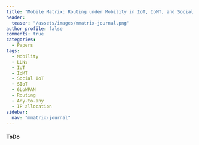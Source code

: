 ```yaml
---
title: "Mobile Matrix: Routing under Mobility in IoT, IoMT, and Social IoT"
header:
  teaser: "/assets/images/mmatrix-journal.png"
author_profile: false
comments: true
categories:
  - Papers
tags:
  - Mobility
  - LLNs
  - IoT
  - IoMT
  - Social IoT
  - SIoT
  - 6LoWPAN
  - Routing
  - Any-to-any
  - IP allocation
sidebar:
  nav: "mmatrix-journal"
---
```


#### ToDo

<!---
The explosive growth of “things” connected to the Internet (Internet of Things, IoT) raises the question of whether existingready-to-go networking protocols are enough to cover social and mobile IoT’s demands.  IoT aims to interconnect static devicesattached to some physical infrastructure.  However, mobility is a major factor present in everyday life, and naturally the “things”can move around (Internet of Mobile Things, IoMT) and create social ties (Social IoT, SIoT) in the cyber-physical space.  In thatcontext, we present Mobile Matrix (μMatrix), a routing protocol that uses hierarchical IPv6 address allocation to perform any-to-anyrouting and mobility management without changing a node’s address. In this way, device mobility is transparent to the applicationlevel favoring IoMT and SIoT implementation and broader adoption.  The protocol has low memory footprint, adjustable controlmessage overhead, and it achieves optimal routing path distortion. Moreover, it does not rely on any particular hardware for mobilitydetection (a key open issue), such as an accelerometer.  Instead, it uses a passive mechanism to detect that a device has moved.We present analytic proofs for the computational complexity and efficiency ofμMatrix, as well as an evaluation of the protocolthrough simulations.  We evaluate the protocol performance under human and non-human mobility models.  For human mobility,we generated mobility traces using Group Regularity Mobility (GRM) Model, setting its parameters based on real human mobilitytraces. For the non-human mobility, we propose a new mobility model, to which we refer as Cyclical Random Waypoint (CRWP),where nodes move using a simple Random Waypoint and, eventually, return to their initial position.  We comparedμMatrix withtwo other protocols: Routing Protocol for low-power and lossy networks (RPL) and Ad hoc On-Demand Distance Vector (AODV).The results show thatμMatrix and RPL offer≈99.9% of bottom-up delivery rate, but onlyμMatrix offer≥95% of top-down trafficin highly dynamic and mobile scenarios, while other protocols≤75%.  Moreover,μMatrix uses up to 65% of the routing tablewhile RPL and AODV fulfill theirs in all scenarios, which leads to poor top-down and any-to-any reliability. 
{: style="text-align: justify;"}

Please cite:
```TeX
@inproceedings{santos2017mobile,
 
}
```
> Bruno P. Santos, Olga Goussevskaia, Marcos A. M. Vieira, Luiz F. M. Vieira, and Antonio A.F. Loureiro.
#### Contatcs: {bruno.ps, olga, mmvieira, lfvieira, loureiro}@dcc.ufmg.br
###### **Founding agencies**: CNPq/CAPES/FAPEMIG.
-->
